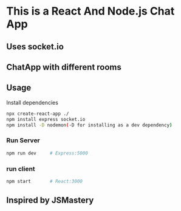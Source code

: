# This is a React And Node.js Chat App
## Uses socket.io
## ChatApp with different rooms

## Usage

Install dependencies

```bash
npx create-react-app ./
npm install express socket.io 
npm install -D nodemon(-D for installing as a dev dependency)
```

### Run Server

```bash
npm run dev     # Express:5000 
```

### run client
```bash
npm start       # React:3000 
```

## Inspired by JSMastery
